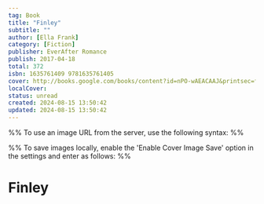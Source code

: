 ```yaml
---
tag: Book
title: "Finley"
subtitle: ""
author: [Ella Frank]
category: [Fiction]
publisher: EverAfter Romance
publish: 2017-04-18
total: 372
isbn: 1635761409 9781635761405
cover: http://books.google.com/books/content?id=nPO-wAEACAAJ&printsec=frontcover&img=1&zoom=1&source=gbs_api
localCover: 
status: unread
created: 2024-08-15 13:50:42
updated: 2024-08-15 13:50:42
---
```


%% To use an image URL from the server, use the following syntax: %%


%% To save images locally, enable the 'Enable Cover Image Save' option in the settings and enter as follows: %%


# Finley
